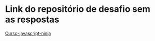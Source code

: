 # Link do repositório de desafio sem as respostas

[Curso-javascript-ninja](https://github.com/da2k/curso-javascript-ninja/)